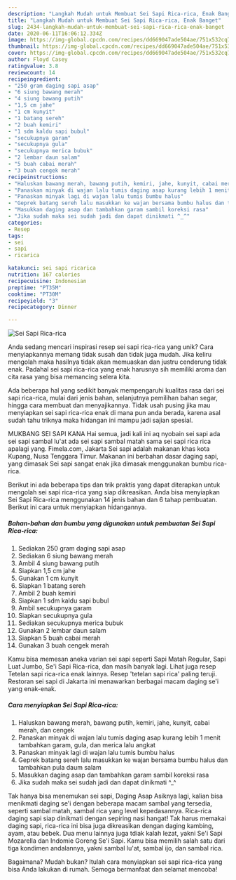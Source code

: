 ```yaml
---
description: "Langkah Mudah untuk Membuat Sei Sapi Rica-rica, Enak Banget"
title: "Langkah Mudah untuk Membuat Sei Sapi Rica-rica, Enak Banget"
slug: 2434-langkah-mudah-untuk-membuat-sei-sapi-rica-rica-enak-banget
date: 2020-06-11T16:06:12.334Z
image: https://img-global.cpcdn.com/recipes/dd669047ade504ae/751x532cq70/sei-sapi-rica-rica-foto-resep-utama.jpg
thumbnail: https://img-global.cpcdn.com/recipes/dd669047ade504ae/751x532cq70/sei-sapi-rica-rica-foto-resep-utama.jpg
cover: https://img-global.cpcdn.com/recipes/dd669047ade504ae/751x532cq70/sei-sapi-rica-rica-foto-resep-utama.jpg
author: Floyd Casey
ratingvalue: 3.8
reviewcount: 14
recipeingredient:
- "250 gram daging sapi asap"
- "6 siung bawang merah"
- "4 siung bawang putih"
- "1,5 cm jahe"
- "1 cm kunyit"
- "1 batang sereh"
- "2 buah kemiri"
- "1 sdm kaldu sapi bubul"
- "secukupnya garam"
- "secukupnya gula"
- "secukupnya merica bubuk"
- "2 lembar daun salam"
- "5 buah cabai merah"
- "3 buah cengek merah"
recipeinstructions:
- "Haluskan bawang merah, bawang putih, kemiri, jahe, kunyit, cabai merah, dan cengek"
- "Panaskan minyak di wajan lalu tumis daging asap kurang lebih 1 menit tambahkan garam, gula, dan merica lalu angkat"
- "Panaskan minyak lagi di wajan lalu tumis bumbu halus"
- "Geprek batang sereh lalu masukkan ke wajan bersama bumbu halus dan tambahkan pula daum salam"
- "Masukkan daging asap dan tambahkan garam sambil koreksi rasa"
- "Jika sudah maka sei sudah jadi dan dapat dinikmati ^_^"
categories:
- Resep
tags:
- sei
- sapi
- ricarica

katakunci: sei sapi ricarica 
nutrition: 167 calories
recipecuisine: Indonesian
preptime: "PT35M"
cooktime: "PT30M"
recipeyield: "3"
recipecategory: Dinner

---
```



![Sei Sapi Rica-rica](https://img-global.cpcdn.com/recipes/dd669047ade504ae/751x532cq70/sei-sapi-rica-rica-foto-resep-utama.jpg)

Anda sedang mencari inspirasi resep sei sapi rica-rica yang unik? Cara menyiapkannya memang tidak susah dan tidak juga mudah. Jika keliru mengolah maka hasilnya tidak akan memuaskan dan justru cenderung tidak enak. Padahal sei sapi rica-rica yang enak harusnya sih memiliki aroma dan cita rasa yang bisa memancing selera kita.

Ada beberapa hal yang sedikit banyak mempengaruhi kualitas rasa dari sei sapi rica-rica, mulai dari jenis bahan, selanjutnya pemilihan bahan segar, hingga cara membuat dan menyajikannya. Tidak usah pusing jika mau menyiapkan sei sapi rica-rica enak di mana pun anda berada, karena asal sudah tahu triknya maka hidangan ini mampu jadi sajian spesial.

MUKBANG SEI SAPI KANA Hai semua, jadi kali ini aq nyobain sei sapi ada sei sapi sambal lu&#39;at ada sei sapi sambal matah sama sei sapi rica rica apalagi yang. Fimela.com, Jakarta Sei sapi adalah makanan khas kota Kupang, Nusa Tenggara Timur. Makanan ini berbahan dasar daging sapi, yang dimasak Sei sapi sangat enak jika dimasak menggunakan bumbu rica-rica.


Berikut ini ada beberapa tips dan trik praktis yang dapat diterapkan untuk mengolah sei sapi rica-rica yang siap dikreasikan. Anda bisa menyiapkan Sei Sapi Rica-rica menggunakan 14 jenis bahan dan 6 tahap pembuatan. Berikut ini cara untuk menyiapkan hidangannya.

<!--inarticleads1-->

##### Bahan-bahan dan bumbu yang digunakan untuk pembuatan Sei Sapi Rica-rica:

1. Sediakan 250 gram daging sapi asap
1. Sediakan 6 siung bawang merah
1. Ambil 4 siung bawang putih
1. Siapkan 1,5 cm jahe
1. Gunakan 1 cm kunyit
1. Siapkan 1 batang sereh
1. Ambil 2 buah kemiri
1. Siapkan 1 sdm kaldu sapi bubul
1. Ambil secukupnya garam
1. Siapkan secukupnya gula
1. Sediakan secukupnya merica bubuk
1. Gunakan 2 lembar daun salam
1. Siapkan 5 buah cabai merah
1. Gunakan 3 buah cengek merah


Kamu bisa memesan aneka varian sei sapi seperti Sapi Matah Regular, Sapi Luat Jumbo, Se&#39;i Sapi Rica-rica, dan masih banyak lagi. Lihat juga resep Tetelan sapi rica-rica enak lainnya. Resep &#39;tetelan sapi rica&#39; paling teruji. Restoran sei sapi di Jakarta ini menawarkan berbagai macam daging se&#39;i yang enak-enak. 

<!--inarticleads2-->

##### Cara menyiapkan Sei Sapi Rica-rica:

1. Haluskan bawang merah, bawang putih, kemiri, jahe, kunyit, cabai merah, dan cengek
1. Panaskan minyak di wajan lalu tumis daging asap kurang lebih 1 menit tambahkan garam, gula, dan merica lalu angkat
1. Panaskan minyak lagi di wajan lalu tumis bumbu halus
1. Geprek batang sereh lalu masukkan ke wajan bersama bumbu halus dan tambahkan pula daum salam
1. Masukkan daging asap dan tambahkan garam sambil koreksi rasa
1. Jika sudah maka sei sudah jadi dan dapat dinikmati ^_^


Tak hanya bisa menemukan sei sapi, Daging Asap Asiknya lagi, kalian bisa menikmati daging se&#39;i dengan beberapa macam sambal yang tersedia, seperti sambal matah, sambal rica yang level kepedasannya. Rica-rica daging sapi siap dinikmati dengan sepiring nasi hangat! Tak harus memakai daging sapi, rica-rica ini bisa juga dikreasikan dengan daging kambing, ayam, atau bebek. Dua menu lainnya juga tdiak kalah lezat, yakni Se&#39;i Sapi Mozarella dan Indomie Goreng Se&#39;i Sapi. Kamu bisa memilih salah satu dari tiga kondimen andalannya, yakni sambal lu&#39;at, sambal ijo, dan sambal rica. 

Bagaimana? Mudah bukan? Itulah cara menyiapkan sei sapi rica-rica yang bisa Anda lakukan di rumah. Semoga bermanfaat dan selamat mencoba!
